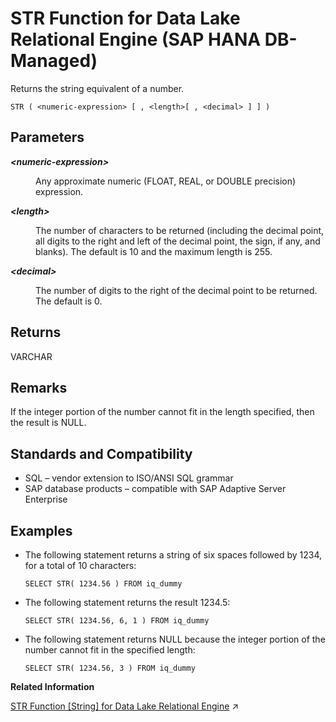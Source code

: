 <!-- loio6152b1608e3e4c5e898c592f645366b7 -->

# STR Function for Data Lake Relational Engine \(SAP HANA DB-Managed\)

Returns the string equivalent of a number.



```
STR ( <numeric-expression> [ , <length>[ , <decimal> ] ] )
```



<a name="loio6152b1608e3e4c5e898c592f645366b7__section_jf4_xt5_vrb"/>

## Parameters


<dl>
<dt><b>

*<numeric-expression\>*

</b></dt>
<dd>

Any approximate numeric \(FLOAT, REAL, or DOUBLE precision\) expression.



</dd><dt><b>

*<length\>*

</b></dt>
<dd>

The number of characters to be returned \(including the decimal point, all digits to the right and left of the decimal point, the sign, if any, and blanks\). The default is 10 and the maximum length is 255.



</dd><dt><b>

*<decimal\>*

</b></dt>
<dd>

The number of digits to the right of the decimal point to be returned. The default is 0.



</dd>
</dl>



<a name="loio6152b1608e3e4c5e898c592f645366b7__section_nbc_yt5_vrb"/>

## Returns

VARCHAR



<a name="loio6152b1608e3e4c5e898c592f645366b7__section_gfp_yt5_vrb"/>

## Remarks

If the integer portion of the number cannot fit in the length specified, then the result is NULL.



<a name="loio6152b1608e3e4c5e898c592f645366b7__section_y2b_zt5_vrb"/>

## Standards and Compatibility

-   SQL – vendor extension to ISO/ANSI SQL grammar
-   SAP database products – compatible with SAP Adaptive Server Enterprise



<a name="loio6152b1608e3e4c5e898c592f645366b7__section_gsq_zt5_vrb"/>

## Examples

-   The following statement returns a string of six spaces followed by 1234, for a total of 10 characters:

    ```
    SELECT STR( 1234.56 ) FROM iq_dummy
    ```

-   The following statement returns the result 1234.5:

    ```
    SELECT STR( 1234.56, 6, 1 ) FROM iq_dummy
    ```

-   The following statement returns NULL because the integer portion of the number cannot fit in the specified length:

    ```
    SELECT STR( 1234.56, 3 ) FROM iq_dummy
    ```


**Related Information**  


[STR Function [String] for Data Lake Relational Engine](https://help.sap.com/viewer/19b3964099384f178ad08f2d348232a9/2023_1_QRC/en-US/a584f54284f21015bb43e961aa835036.html "Returns the string equivalent of a number.") :arrow_upper_right:

